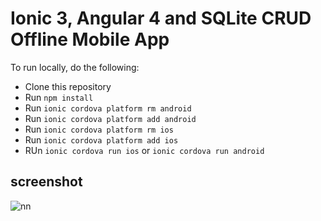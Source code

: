 # Ionic 3, Angular 4 and SQLite CRUD Offline Mobile App

To run locally, do the following:
* Clone this repository
* Run `npm install`
* Run `ionic cordova platform rm android`
* Run `ionic cordova platform add android`
* Run `ionic cordova platform rm ios`
* Run `ionic cordova platform add ios`
* RUn `ionic cordova run ios` or `ionic cordova run android`

## screenshot

![nn](https://user-images.githubusercontent.com/12325386/31854102-d94868fa-b6c6-11e7-9a81-58c8d84606b2.JPG)
